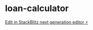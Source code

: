 # loan-calculator

[Edit in StackBlitz next generation editor ⚡️](https://stackblitz.com/~/github.com/sean2442/loan-calculator)